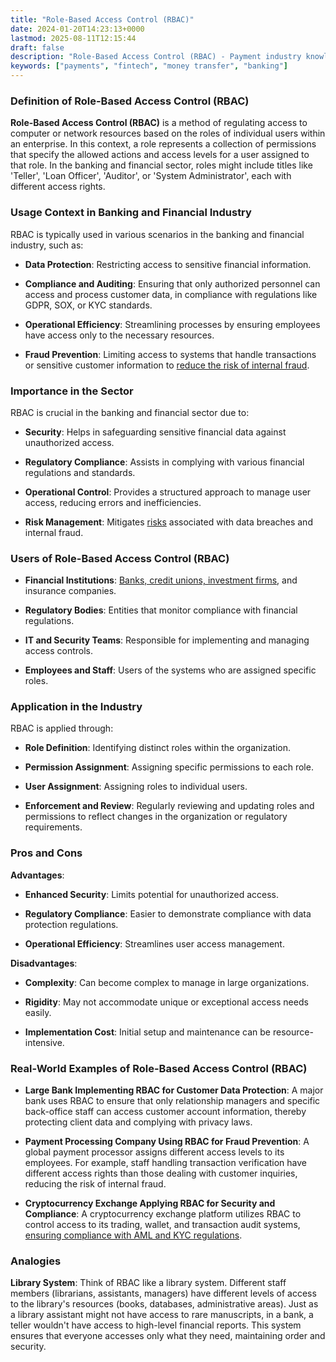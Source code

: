 ```yaml
---
title: "Role-Based Access Control (RBAC)"
date: 2024-01-20T14:23:13+0000
lastmod: 2025-08-11T12:15:44
draft: false
description: "Role-Based Access Control (RBAC) - Payment industry knowledge and insights"
keywords: ["payments", "fintech", "money transfer", "banking"]
---
```


### Definition of Role-Based Access Control (RBAC)

**Role-Based Access Control (RBAC)** is a method of regulating access to computer or network resources based on the roles of individual users within an enterprise. In this context, a role represents a collection of permissions that specify the allowed actions and access levels for a user assigned to that role. In the banking and financial sector, roles might include titles like 'Teller', 'Loan Officer', 'Auditor', or 'System Administrator', each with different access rights.

### Usage Context in Banking and Financial Industry

RBAC is typically used in various scenarios in the banking and financial industry, such as:

- **Data Protection**: Restricting access to sensitive financial information.

- **Compliance and Auditing**: Ensuring that only authorized personnel can access and process customer data, in compliance with regulations like GDPR, SOX, or KYC standards.

- **Operational Efficiency**: Streamlining processes by ensuring employees have access only to the necessary resources.

- **Fraud Prevention**: Limiting access to systems that handle transactions or sensitive customer information to [reduce the risk of internal fraud](https://faisalkhanllc.xyz/resources/payments-wiki/f/fraud-protection/).

### Importance in the Sector

RBAC is crucial in the banking and financial sector due to:

- **Security**: Helps in safeguarding sensitive financial data against unauthorized access.

- **Regulatory Compliance**: Assists in complying with various financial regulations and standards.

- **Operational Control**: Provides a structured approach to manage user access, reducing errors and inefficiencies.

- **Risk Management**: Mitigates [risks](https://faisalkhanllc.xyz/resources/payments-wiki/r/risk-reduction/) associated with data breaches and internal fraud.

### Users of Role-Based Access Control (RBAC)

- **Financial Institutions**: [Banks, credit unions, investment firms](https://faisalkhanllc.xyz/resources/payments-wiki/f/financial-institution-fi/), and insurance companies.

- **Regulatory Bodies**: Entities that monitor compliance with financial regulations.

- **IT and Security Teams**: Responsible for implementing and managing access controls.

- **Employees and Staff**: Users of the systems who are assigned specific roles.

### Application in the Industry

RBAC is applied through:

- **Role Definition**: Identifying distinct roles within the organization.

- **Permission Assignment**: Assigning specific permissions to each role.

- **User Assignment**: Assigning roles to individual users.

- **Enforcement and Review**: Regularly reviewing and updating roles and permissions to reflect changes in the organization or regulatory requirements.

### Pros and Cons

**Advantages**:

- **Enhanced Security**: Limits potential for unauthorized access.

- **Regulatory Compliance**: Easier to demonstrate compliance with data protection regulations.

- **Operational Efficiency**: Streamlines user access management.

**Disadvantages**:

- **Complexity**: Can become complex to manage in large organizations.

- **Rigidity**: May not accommodate unique or exceptional access needs easily.

- **Implementation Cost**: Initial setup and maintenance can be resource-intensive.

### Real-World Examples of Role-Based Access Control (RBAC)

- **Large Bank Implementing RBAC for Customer Data Protection**: A major bank uses RBAC to ensure that only relationship managers and specific back-office staff can access customer account information, thereby protecting client data and complying with privacy laws.

- **Payment Processing Company Using RBAC for Fraud Prevention**: A global payment processor assigns different access levels to its employees. For example, staff handling transaction verification have different access rights than those dealing with customer inquiries, reducing the risk of internal fraud.

- **Cryptocurrency Exchange Applying RBAC for Security and Compliance**: A cryptocurrency exchange platform utilizes RBAC to control access to its trading, wallet, and transaction audit systems, [ensuring compliance with AML and KYC regulations](https://faisalkhanllc.xyz/resources/payments-wiki/k/know-your-customer-kyc-anti-money-laundering-aml/).

### Analogies

**Library System**: Think of RBAC like a library system. Different staff members (librarians, assistants, managers) have different levels of access to the library's resources (books, databases, administrative areas). Just as a library assistant might not have access to rare manuscripts, in a bank, a teller wouldn't have access to high-level financial reports. This system ensures that everyone accesses only what they need, maintaining order and security.